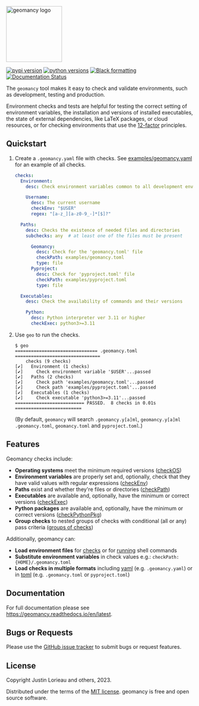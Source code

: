 <!-- start logo -->
<img src="https://raw.githubusercontent.com/jlorieau/geomancy/main/docs/_static/geomancy_logo.svg" alt="geomancy logo" height="150px"/>
<!-- end logo -->

<!-- start badges -->
[![pypi version](https://img.shields.io/pypi/v/geomancy.svg)](https://pypi.org/project/geomancy/)
[![python versions](https://img.shields.io/pypi/pyversions/geomancy.svg)](https://pypi.org/project/geomancy/)
[![Black formatting](https://img.shields.io/badge/code%20style-black-000000.svg)](https://github.com/psf/black)
[![Documentation Status](https://readthedocs.org/projects/geomancy/badge/?version=latest)](https://geomancy.readthedocs.io/en/latest/?badge=latest)
<!-- end badges -->
<!-- start intro -->
The ``geomancy`` tool makes it easy to check and validate environments, such
as development, testing and production.

Environment checks and tests are helpful for testing the correct setting
of environment variables, the installation and versions of installed
executables, the state of external dependencies, like LaTeX packages, or cloud
resources, or for checking environments that use the
[12-factor](http://12factor.net/) principles.
<!-- end intro -->

## Quickstart
<!-- start quickstart -->
1. Create a ``.geomancy.yaml`` file with checks. See
   [examples/geomancy.yaml](https://github.com/jlorieau/geomancy/blob/main/examples/geomancy.yaml)
   for an example of all checks.

    ```yaml
    checks:
      Environment:
        desc: Check environment variables common to all development environments

        Username:
          desc: The current username
          checkEnv: "$USER"
          regex: "[a-z_][a-z0-9_-]*[$]?"

      Paths:
        desc: Checks the existence of needed files and directories
        subchecks: any  # at least one of the files must be present

          Geomancy:
            desc: Check for the 'geomancy.toml' file
            checkPath: examples/geomancy.toml
            type: file
          Pyproject:
            desc: Check for 'pyproject.toml' file
            checkPath: examples/pyproject.toml
            type: file

      Executables:
        desc: Check the availability of commands and their versions

        Python:
          desc: Python interpreter ver 3.11 or higher
          checkExec: python3>=3.11
    ```

2. Use ``geo`` to run the checks.

    ```shell
    $ geo
    =============================== .geomancy.toml ================================
        checks (9 checks)
    [✔]   Environment (1 checks)
    [✔]     Check environment variable '$USER'...passed
    [✔]   Paths (2 checks)
    [✔]     Check path 'examples/geomancy.toml'...passed
    [✔]     Check path 'examples/pyproject.toml'...passed
    [✔]   Executables (1 checks)
    [✔]     Check executable 'python3>=3.11'...passed
    ========================== PASSED.  8 checks in 0.01s =========================
    ```

    (By default, ``geomancy`` will search ``.geomancy.y[a]ml``, ``geomancy.y[a]ml``
    ``.geomancy.toml``, ``geomancy.toml`` and ``pyproject.toml``.)
<!-- end quickstart -->

## Features
<!-- start features -->
Geomancy checks include:

- __Operating systems__ meet the minimum required versions
  ([checkOS](https://geomancy.readthedocs.io/en/latest/usage/format.html#checkplatform))
- __Environment variables__ are properly set and, optionally,
  check that they have valid values with regular expressions
  ([checkEnv](https://geomancy.readthedocs.io/en/latest/usage/format.html#checkenv))
- __Paths__ exist and whether they're files or directories
  ([checkPath](https://geomancy.readthedocs.io/en/latest/usage/format.html#checkpath))
- __Executables__ are available and, optionally, have the minimum or correct
  versions
  ([checkExec](https://geomancy.readthedocs.io/en/latest/usage/format.html#checkexec))
- __Python packages__ are available and, optionally, have the minimum or
  correct versions
  ([checkPythonPkg](https://geomancy.readthedocs.io/en/latest/usage/format.html#checkpythonpkg))
- __Group checks__ to nested groups of checks with conditional (all or any) pass
  criteria ([groups of checks](https://geomancy.readthedocs.io/en/latest/usage/format.html#check-groups))

Additionally, geomancy can:

- __Load environment files__ for
  [checks](https://geomancy.readthedocs.io/en/latest/usage/cmd_checks.html#environment-files)
  or for [running](https://geomancy.readthedocs.io/en/latest/usage/cmd_run.html#running-environments)
  shell commands
- __Substitute environment variables__ in check values e.g.:
  ``checkPath: {HOME}/.geomancy.toml``
- __Load checks in multiple formats__ including [yaml](https://yaml.org)
  (e.g. ``.geomancy.yaml``) or in [toml](https://toml.io/en/)
  (e.g. ``.geomancy.toml`` or ``pyproject.toml``)
<!-- end features -->

## Documentation

For full documentation please see https://geomancy.readthedocs.io/en/latest.


## Bugs or Requests
Please use the [GitHub issue tracker](https://github.com/jlorieau/geomancy/issues)
to submit bugs or request features.

## License

Copyright Justin Lorieau and others, 2023.

Distributed under the terms of the [MIT license](LICENSE).
geomancy is free and open source software.
